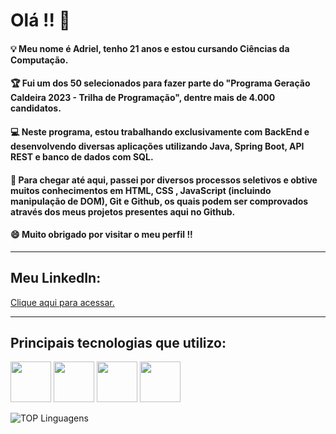 <h1> Olá !! 👋 </h1>
<h4> 💡 Meu nome é Adriel, tenho 21 anos e estou cursando Ciências da Computação. </h4>
<h4> 🏆 Fui um dos 50 selecionados para fazer parte do "Programa Geração Caldeira 2023 - Trilha de Programação", dentre mais de 4.000 candidatos.</h4>
<h4> 💻 Neste programa, estou trabalhando exclusivamente com BackEnd e desenvolvendo diversas aplicações utilizando Java, Spring Boot, API REST e banco de dados com SQL. </h4>
<h4> 🧠 Para chegar até aqui, passei por diversos processos seletivos e obtive muitos conhecimentos em HTML, CSS , JavaScript (incluindo manipulação de DOM), Git e Github, os quais podem ser comprovados através dos meus projetos presentes aqui no Github. </h4>
<h4> 😄 Muito obrigado por visitar o meu perfil !!</h4>

<hr>
<h2>Meu LinkedIn: </h2>
<a href="www.linkedin.com/in/adriel-silveira-de-oliveira-072ba1245"> Clique aqui para acessar. </a>
<hr>

<h2>Principais tecnologias que utilizo: </h2>

<img src="https://static.vecteezy.com/system/resources/previews/019/899/948/original/java-free-download-free-png.png" width= "65" height="65"> <img src="https://play-lh.googleusercontent.com/K9Jf-N8RWHDw2IZSY_vjSfIVm2X6jGN9riRIAK9nl_BgJxpYK2VQWQl-yPlCtBUTNasw" width="65" height="65"> <img src="https://www.tshirtgeek.com.br/wp-content/uploads/2021/09/com037-scaled.jpg" width="65" height="65"> <img src="https://upload.wikimedia.org/wikipedia/commons/thumb/9/99/Unofficial_JavaScript_logo_2.svg/1200px-Unofficial_JavaScript_logo_2.svg.png" width="65" height="65">

![TOP Linguagens](https://github-readme-stats.vercel.app/api/top-langs/?username=AdrielZe&layout=compact&theme=dracula)

<!--
**AdrielZe/AdrielZe** is a ✨ _special_ ✨ repository because its `README.md` (this file) appears on your GitHub profile.

Here are some ideas to get you started:

- 🔭 I’m currently working on ...
- 🌱 I’m currently learning ...
- 👯 I’m looking to collaborate on ...
- 🤔 I’m looking for help with ...
- 💬 Ask me about ...
- 📫 How to reach me: ...
- 😄 Pronouns: ...
- ⚡ Fun fact: ...
-->
